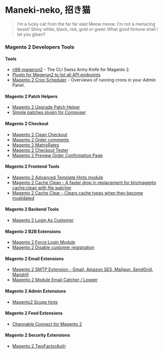 <h1 align="center>
<br>
<img width="512" src="" alt="Maneki-neko">
<br>
<br>
<br>
</h1>

# Maneki-neko, 招き猫


> I’m a lucky cat from the far far east
Meow meow; I’m not a menacing beast!
Shiny white, black, red, gold or green
What good fortune shall I let you glean?


### Magento 2 Developers Tools


#### Tools
- [n98-magerun2](http://magerun.net/) - The CLI Swiss Army Knife for Magento 2.
- [Plugin for Magerun2 to list all API endpoints](https://github.com/bitExpert/magerun2-list-api-endpoints)
- [Magento 2 Cron Scheduler](https://github.com/kiwicommerce/magento2-cron-scheduler) - Overviews of running crons in your Admin Panel.



#### Magento 2 Patch Helpers
- [Magento 2 Upgrade Patch Helper](https://github.com/AmpersandHQ/ampersand-magento2-upgrade-patch-helper)
- [Simple patches plugin for Composer](https://github.com/cweagans/composer-patches)



#### Magento 2 Checkout
- [Magento 2 Clean Checkout](https://github.com/danslo/CleanCheckout)
- [Magento 2 Order comments](https://github.com/boldcommerce/magento2-ordercomments)
- [Magento 2 MatrixRates](https://github.com/webshopapps/module-matrixrate)
- [Magento 2 Checkout Tester](https://github.com/yireo/Yireo_CheckoutTester2)
- [Magento 2 Preview Order Confirmation Page](https://github.com/magepal/magento2-preview-checkout-success-page/)



#### Magento 2 Frontend Tools
- [Magento 2 Advanced Template Hints module](https://github.com/ho-nl/magento2-Ho_Templatehints)
- [Magento 2 Cache Clean - A faster drop in replacement for bin/magento cache:clean with file watcher](https://github.com/mage2tv/magento-cache-clean)
- [Magento 2 Cache Clear - Clears cache types when they become invalidated](https://github.com/danslo/CacheClear)


#### Magento 2 Backend Tools
- [Magento 2 Login As Customer](https://github.com/magefan/module-login-as-customer)



#### Magento 2 B2B Extensions
- [Magento 2 Force Login Module](https://github.com/bitExpert/magento2-force-login)
- [Magento 2 Disable customer registration](https://github.com/deved-it/magento2-disable-customer-registration)



#### Magento 2 Email Extensions
- [Magento 2 SMTP Extension - Gmail, Amazon SES, Mailgun, SendGrid, Mandrill](https://github.com/mageplaza/magento-2-smtp)
- [Magento 2 Module Email Catcher / Logger](https://github.com/experius/Magento-2-Module-Experius-Email-Catcher)



#### Magento 2 Admin Extensions
- [Magento2 Scope hints](https://github.com/avstudnitz/AvS_ScopeHint2)



#### Magento 2 Feed Extensions
- [Channable Connect for Magento 2](https://github.com/Magmodules/magento2-channable)



#### Magento 2 Security Extensions
- [Magento 2 TwoFactorAuth](https://github.com/magento/magespecialist_TwoFactorAuth)